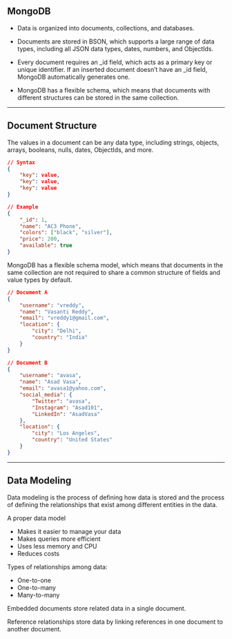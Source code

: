 ## MongoDB

* Data is organized into documents, collections, and databases.

* Documents are stored in BSON, which supports a large range of data types, including all JSON data types, dates, numbers, and ObjectIds.

* Every document requires an _id field, which acts as a primary key or unique identifier. If an inserted document doesn’t have an _id field, MongoDB automatically generates one.

* MongoDB has a flexible schema, which means that documents with different structures can be stored in the same collection.

---

## Document Structure

The values in a document can be any data type, including strings, objects, arrays, booleans, nulls, dates, ObjectIds, and more. 

```json
// Syntax
{
    "key": value,
    "key": value,
    "key": value
}

// Example
{
    "_id": 1,
    "name": "AC3 Phone",
    "colors": ["black", "silver"],
    "price": 200,
    "available": true
}
```

MongoDB has a flexible schema model, which means that documents in the same collection are not required to share a common structure of fields and value types by default.

```json
// Document A
{
    "username": "vreddy",
    "name": "Vasanti Reddy",
    "email": "vreddy1@gmail.com",
    "location": {
        "city": "Delhi",
        "country": "India"
    }
}

// Document B
{
    "username": "avasa",
    "name": "Asad Vasa",
    "email": "avasa1@yahoo.com",
    "social_media": {
        "Twitter": "avasa",
        "Instagram": "Asad101",
        "LinkedIn": "AsadVasa"
    },
    "location": {
        "city": "Los Angeles",
        "country": "United States"
    }
}
```

---

## Data Modeling

Data modeling is the process of defining how data is stored and the process of defining the relationships that exist among different entities in the data.

A proper data model
- Makes it easier to manage your data
- Makes queries more efficient
- Uses less memory and CPU
- Reduces costs

Types of relationships among data:
- One-to-one
- One-to-many
- Many-to-many

Embedded documents store related data in a single document.

Reference relationships store data by linking references in one document to another document.
